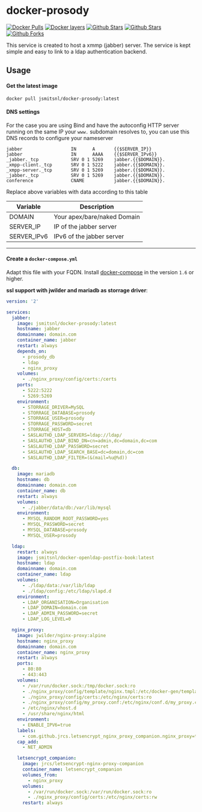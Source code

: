 # docker-prosody

[![Docker Pulls](https://img.shields.io/docker/pulls/jsmitsnl/docker-prosody.svg)](https://hub.docker.com/r/jsmitsnl/docker-prosody/) [![Docker layers](https://images.microbadger.com/badges/image/jsmitsnl/docker-prosody.svg)](https://microbadger.com/images/jsmitsnl/docker-prosody) [![Github Stars](https://img.shields.io/github/stars/johansmitsnl/docker-prosody.svg?label=github%20%E2%98%85)](https://github.com/johansmitsnl/docker-prosody/) [![Github Stars](https://img.shields.io/github/contributors/johansmitsnl/docker-prosody.svg)](https://github.com/johansmitsnl/docker-prosody/) [![Github Forks](https://img.shields.io/github/forks/johansmitsnl/docker-prosody.svg?label=github%20forks)](https://github.com/johansmitsnl/docker-prosody/)

This service is created to host a xmmp (jabber) server.
The service is kept simple and easy to link to a ldap authentication backend.

## Usage

#### Get the latest image

    docker pull jsmitsnl/docker-prosody:latest

#### DNS settings

For the case you are using Bind and have the autoconfig HTTP server running on the same IP your `www.` subdomain resolves to, you can use this DNS records to configure your nameserver

```
jabber                  IN      A       {{$SERVER_IP}}
jabber                  IN      AAAA    {{$SERVER_IPv6}}
_jabber._tcp            SRV 0 1 5269    jabber.{{$DOMAIN}}.
_xmpp-client._tcp       SRV 0 1 5222    jabber.{{$DOMAIN}}.
_xmpp-server._tcp       SRV 0 1 5269    jabber.{{$DOMAIN}}.
_jabber._tcp            SRV 0 1 5269    jabber.{{$DOMAIN}}.
conference              CNAME           jabber.{{$DOMAIN}}.
```

Replace above variables with data according to this table

Variable         | Description
-----------------|-------------------------------------------------------------
DOMAIN           | Your apex/bare/naked Domain
SERVER_IP        | IP of the jabber server
SERVER_IPv6      | IPv6 of the jabber server

---

#### Create a `docker-compose.yml`

Adapt this file with your FQDN. Install [docker-compose](https://docs.docker.com/compose/) in the version `1.6` or higher.

__ssl support with jwilder and mariadb as storrage driver__:

```yaml
version: '2'

services:
  jabber:
    image: jsmitsnl/docker-prosody:latest
    hostname: jabber
    domainname: domain.com
    container_name: jabber
    restart: always
    depends_on:
      - prosody_db
      - ldap
      - nginx_proxy
    volumes:
      - ./nginx_proxy/config/certs:/certs
    ports:
      - 5222:5222
      - 5269:5269
    environment:
      - STORRAGE_DRIVER=MySQL
      - STORRAGE_DATABASE=prosody
      - STORRAGE_USER=prosody
      - STORRAGE_PASSWORD=secret
      - STORRAGE_HOST=db
      - SASLAUTHD_LDAP_SERVERS=ldap://ldap/
      - SASLAUTHD_LDAP_BIND_DN=cn=admin,dc=domain,dc=com
      - SASLAUTHD_LDAP_PASSWORD=secret
      - SASLAUTHD_LDAP_SEARCH_BASE=dc=domain,dc=com
      - SASLAUTHD_LDAP_FILTER=(&(mail=%u@%d))

  db:
    image: mariadb
    hostname: db
    domainname: domain.com
    container_name: db
    restart: always
    volumes:
      - ./jabber/data/db:/var/lib/mysql
    environment:
      - MYSQL_RANDOM_ROOT_PASSWORD=yes
      - MYSQL_PASSWORD=secret
      - MYSQL_DATABASE=prosody
      - MYSQL_USER=prosody

  ldap:
    restart: always
    image: jsmitsnl/docker-openldap-postfix-book:latest
    hostname: ldap
    domainname: domain.com
    container_name: ldap
    volumes:
      - ./ldap/data:/var/lib/ldap
      - ./ldap/config:/etc/ldap/slapd.d
    environment:
      - LDAP_ORGANISATION=Organisation
      - LDAP_DOMAIN=domain.com
      - LDAP_ADMIN_PASSWORD=secret
      - LDAP_LOG_LEVEL=0

  nginx_proxy:
    image: jwilder/nginx-proxy:alpine
    hostname: nginx_proxy
    domainname: domain.com
    container_name: nginx_proxy
    restart: always
    ports:
      - 80:80
      - 443:443
    volumes:
      - /var/run/docker.sock:/tmp/docker.sock:ro
      - ./nginx_proxy/config/template/nginx.tmpl:/etc/docker-gen/templates/nginx.tmpl:ro
      - ./nginx_proxy/config/certs:/etc/nginx/certs:ro
      - ./nginx_proxy/config/my_proxy.conf:/etc/nginx/conf.d/my_proxy.conf:ro
      - /etc/nginx/vhost.d
      - /usr/share/nginx/html
    environment:
      - ENABLE_IPV6=true
    labels:
      - com.github.jrcs.letsencrypt_nginx_proxy_companion.nginx_proxy=true
    cap_add:
      - NET_ADMIN

    letsencrypt_companion:
      image: jrcs/letsencrypt-nginx-proxy-companion
      container_name: letsencrypt_companion
      volumes_from:
        - nginx_proxy
      volumes:
        - /var/run/docker.sock:/var/run/docker.sock:ro
        - ./nginx_proxy/config/certs:/etc/nginx/certs:rw
      restart: always
```
